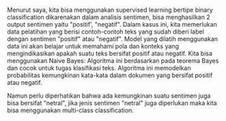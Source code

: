 Menurut saya, kita bisa menggunakan supervised learning bertipe binary classification dikarenakan dalam analisis sentimen, bisa menghasilkan 2 output sentimen yaitu "positif', "negatif". Dalam kasus ini, kita memerlukan data pelatihan yang berisi contoh-contoh teks yang sudah diberi label dengan sentimen "positif" atau "negatif". Model yang dilatih menggunakan data ini akan belajar untuk memahami pola dan konteks yang mengindikasikan apakah suatu teks bersifat positif atau negatif. Kita bisa menggunakan Naive Bayes: Algoritma ini berdasarkan pada teorema Bayes dan cocok untuk tugas klasifikasi teks. Algoritma ini memodelkan probabilitas kemungkinan kata-kata dalam dokumen yang bersifat positif atau negatif.

Namun perlu diperhatikan bahwa ada kemungkinan suatu sentimen juga bisa bersifat "netral", jika jenis sentimen "netral" juga diperlukan maka kita bisa menggunakan multi-class classification.
